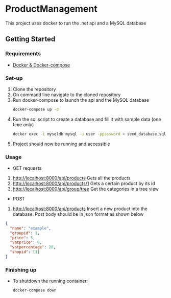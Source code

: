 # ProductManagement
This project uses docker to run the .net api and a MySQL database

## Getting Started

### Requirements
* [Docker & Docker-compose](https://docs.docker.com/compose/install/) 
### Set-up
1. Clone the repository
2. On command line navigate to the cloned repository
3. Run docker-compose to launch the api and the MySQL database
   ```sh
   docker-compose up -d 
   ```
4. Run the sql script to create a database and fill it with sample data (one time only)
   ```sh
   docker exec -i mysqldb mysql -u user -ppassword < seed_database.sql
   ```
5. Project should now be running and accessible
 ### Usage
 * GET requests
  1. [http://localhost:8000/api/products](http://localhost:8000/api/products) Gets all the products
  2. [http://localhost:8000/api/products/1](http://localhost:8000/api/products/1) Gets a certain product by its id
  3. [http://localhost:8000/api/group/tree](http://localhost:8000/api/group/tree) Get the categories in a tree view
 * POST
  1. [http://localhost:8000/api/products](http://localhost:8000/api/products) Insert a new product into the database. Post body should be in json format as shown below
  ```json
  {
    "name": "example",
    "groupid": 1,
    "price": 5,
    "vatprice": 0,
    "vatpercentage": 20,
    "shopid": [1]
  }
  ```
 ### Finishing up
 * To shutdown the running container:
    ```sh
    docker-compose down
    ```
